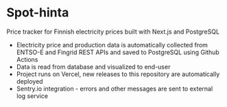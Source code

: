 # Spot-hinta

Price tracker for Finnish electricity prices built with Next.js and PostgreSQL

- Electricity price and production data is automatically collected from ENTSO-E and Fingrid REST APIs and saved to PostgreSQL using Github Actions
- Data is read from database and visualized to end-user
- Project runs on Vercel, new releases to this repository are automatically deployed
- Sentry.io integration - errors and other messages are sent to external log service